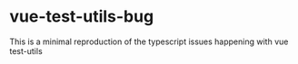 # vue-test-utils-bug
This is a minimal reproduction of the typescript issues happening with vue test-utils
